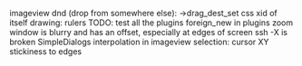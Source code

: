 imageview
dnd (drop from somewhere else): ->drag_dest_set
css
xid of itself
drawing: rulers
TODO: test all the plugins
foreign_new in plugins
zoom window is blurry and has an offset, especially at edges of screen
ssh -X is broken
SimpleDialogs
interpolation in imageview
selection: cursor XY stickiness to edges
